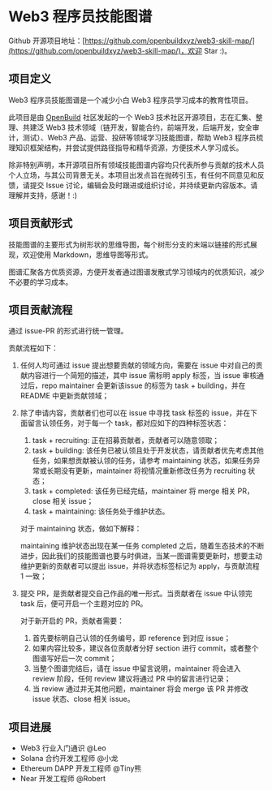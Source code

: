 # Web3 程序员技能图谱

Github 开源项目地址：[https://github.com/openbuildxyz/web3-skill-map/](https://github.com/openbuildxyz/web3-skill-map/)，欢迎 Star :)。

## 项目定义
Web3 程序员技能图谱是一个减少小白 Web3 程序员学习成本的教育性项目。

此项目是由 [OpenBuild](https://openbuild.xyz/) 社区发起的一个 Web3 技术社区开源项目，志在汇集、整理、共建泛 Web3 技术领域（链开发，智能合约，前端开发，后端开发，安全审计，测试）、Web3 产品、运营、投研等领域学习技能图谱，帮助 Web3 程序员梳理知识框架结构，并尝试提供路径指导和精华资源，方便技术人学习成长。

除非特别声明，本开源项目所有领域技能图谱内容均只代表所参与贡献的技术人员个人立场，与其公司背景无关。本项目出发点旨在抛砖引玉，有任何不同意见和反馈，请提交 Issue 讨论，编辑会及时跟进或组织讨论，并持续更新内容版本。请理解并支持，感谢！:)

## 项目贡献形式
技能图谱的主要形式为树形状的思维导图，每个树形分支的末端以链接的形式展现，欢迎使用 Markdown，思维导图等形式。

图谱汇聚各方优质资源，方便开发者通过图谱发散式学习领域内的优质知识，减少不必要的学习成本。

## 项目贡献流程
通过 issue-PR 的形式进行统一管理。

贡献流程如下：

1. 任何人均可通过 issue 提出想要贡献的领域方向，需要在 issue 中对自己的贡献内容进行一个简短的描述，其中 issue 需标明 apply 标签，当 issue 审核通过后，repo maintainer 会更新该issue 的标签为 task + building，并在 README 中更新贡献领域；
2. 除了申请内容，贡献者们也可以在 issue 中寻找 task 标签的 issue，并在下面留言认领任务，对于每一个 task，都对应如下的四种标签状态：
    1. task + recruiting: 正在招募贡献者，贡献者可以随意领取；
    2. task + building: 该任务已被认领且处于开发状态，请贡献者优先考虑其他任务，如果想贡献被认领的任务，请参考 maintaining 状态，如果任务异常或长期没有更新，maintainer 将视情况重新修改任务为 recruiting 状态；
    3. task + completed: 该任务已经完结，maintainer 将 merge 相关 PR，close 相关 issue；
    4. task + maintaining: 该任务处于维护状态。
    
    对于 maintaining 状态，做如下解释：
    
    maintaining 维护状态出现在某一任务 completed 之后，随着生态技术的不断进步，因此我们的技能图谱也要与时俱进，当某一图谱需要更新时，想要主动维护更新的贡献者可以提出 issue，并将状态标签标记为 apply，与贡献流程 1 一致；
    
3. 提交 PR，是贡献者提交自己作品的唯一形式。当贡献者在 issue 中认领完 task 后，便可开启一个主题对应的 PR。
    
    对于新开启的 PR，贡献者需要：
    
    1. 首先要标明自己认领的任务编号，即 reference 到对应 issue；
    2. 如果内容比较多，建议各位贡献者分好 section 进行 commit，或者整个图谱写好后一次 commit；
    3. 当整个图谱完结后，请在 issue 中留言说明，maintainer 将会进入 review 阶段，任何 review 建议将通过 PR 中的留言进行记录；
    4. 当 review 通过并无其他问题，maintainer 将会 merge 该 PR 并修改 issue 状态、close 相关 issue。

## 项目进展
- Web3 行业入门通识 @Leo
- Solana 合约开发工程师 @小龙
- Ethereum DAPP 开发工程师 @Tiny熊
- Near 开发工程师 @Robert